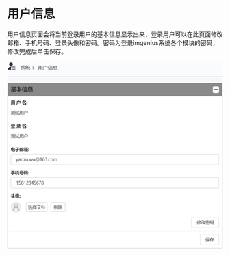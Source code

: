# 用户信息

用户信息页面会将当前登录用户的基本信息显示出来，登录用户可以在此页面修改邮箱、手机号码、登录头像和密码。密码为登录imgenius系统各个模块的密码，修改完成后单击保存。

![web](./images/yonghuxinxi.png)